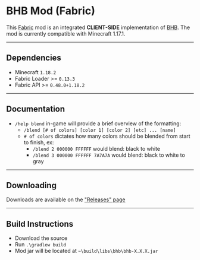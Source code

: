 # BHB Mod (Fabric)

This [Fabric](https://fabricmc.net/) mod is an integrated **CLIENT-SIDE** implementation of [BHB](https://www.github.com/DavidArthurcole/bhb).  The mod is currently compatible with Minecraft 1.17.1.

---
## Dependencies
  - Minecraft `1.18.2`
  - Fabric Loader >= `0.13.3`
  - Fabric API >= `0.48.0+1.18.2`
---
## Documentation
- `/help blend` in-game will provide a brief overview of the formatting:
  - `/blend [# of colors] [color 1] [color 2] [etc] ... [name]`
  - `# of colors` dictates how many colors should be blended from start to finish, ex:
    - `/blend 2 000000 FFFFFF` would blend: black to white
    - `/blend 3 000000 FFFFFF 7A7A7A` would blend: black to white to gray
---
## Downloading

Downloads are available on the ["Releases" page](https://github.com/DavidArthurCole/bhb-mod/releases)

---
## Build Instructions
- Download the source
- Run `.\gradlew build`
- Mod jar will be located at `~\build\libs\bhb\bhb-X.X.X.jar`
